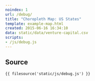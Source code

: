 ```yaml
---
noindex: 1
url: /debug/
title: "Choropleth Map: US States"
template: example-map.html
created: 2015-06-16 16:34:10
data: static/data/venture-capital.csv
scripts:
- /js/debug.js
---
```

## Source

    {{ filesource('static/js/debug.js') }}
